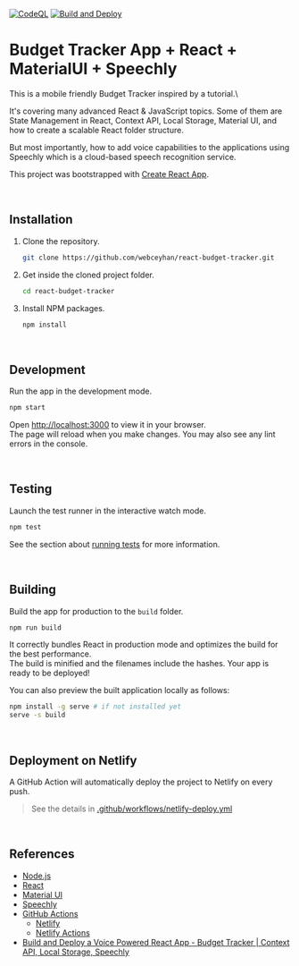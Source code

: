 <!-- AUTOMATION BADGES -->

[![CodeQL](https://github.com/webceyhan/react-budget-tracker/actions/workflows/codeql-analysis.yml/badge.svg)](https://github.com/webceyhan/react-budget-tracker/actions/workflows/codeql-analysis.yml)
[![Build and Deploy](https://github.com/webceyhan/react-budget-tracker/actions/workflows/netlify-deploy.yml/badge.svg)](https://github.com/webceyhan/react-budget-tracker/actions/workflows/netlify-deploy.yml)

<!-- HEADER ///////////////////////////////////////////////////////////// -->

# Budget Tracker App + React + MaterialUI + Speechly

This is a mobile friendly Budget Tracker inspired by a tutorial.\

It's covering many advanced React & JavaScript topics. Some of them are State Management in React, Context API, Local Storage, Material UI, and how to create a scalable React folder structure. 

But most importantly, how to add voice capabilities to the applications using Speechly which is a cloud-based speech recognition service. 

This project was bootstrapped with [Create React App](https://github.com/facebook/create-react-app).

<br>
<!-- INSTALLATION //////////////////////////////////////////////////////// -->

## Installation

1. Clone the repository.
    ```sh
    git clone https://github.com/webceyhan/react-budget-tracker.git
    ```
2. Get inside the cloned project folder.
    ```sh
    cd react-budget-tracker
    ```
3. Install NPM packages.
    ```sh
    npm install
    ```

<br>
<!-- DEVELOPMENT ///////////////////////////////////////////////////////// -->

## Development

Run the app in the development mode.

```sh
npm start
```

Open [http://localhost:3000](http://localhost:3000) to view it in your browser.\
The page will reload when you make changes. You may also see any lint errors in the console.

<br>
<!-- TESTING ///////////////////////////////////////////////////////////// -->

## Testing

Launch the test runner in the interactive watch mode.

```sh
npm test
```

See the section about [running tests](https://facebook.github.io/create-react-app/docs/running-tests) for more information.

<br>
<!-- BUILDING //////////////////////////////////////////////////////////// -->

## Building

Build the app for production to the `build` folder.

```sh
npm run build
```

It correctly bundles React in production mode and optimizes the build for the best performance.\
The build is minified and the filenames include the hashes. Your app is ready to be deployed!

You can also preview the built application locally as follows:

```sh
npm install -g serve # if not installed yet
serve -s build
```

<br>
<!-- DEPLOYMENT ////////////////////////////////////////////////////////// -->

## Deployment on Netlify

A GitHub Action will automatically deploy the project to Netlify on every push.

> See the details in [.github/workflows/netlify-deploy.yml](./.github/workflows/netlify-deploy.yml)

<br>
<!-- REFERENCES ////////////////////////////////////////////////////////// -->

## References

-   [Node.js](https://nodejs.dev/)
-   [React](https://reactjs.org/)
-   [Material UI](https://material-ui.com/)
-   [Speechly](https://speechly.com/)
-   [GitHub Actions](https://docs.github.com/en/actions)
    -   [Netlify](https://www.netlify.com/)
    -   [Netlify Actions](https://github.com/nwtgck/actions-netlify)
-   [Build and Deploy a Voice Powered React App - Budget Tracker | Context API, Local Storage, Speechly](https://www.youtube.com/watch?v=NnUFOWR_V4Y&t=4656s)
